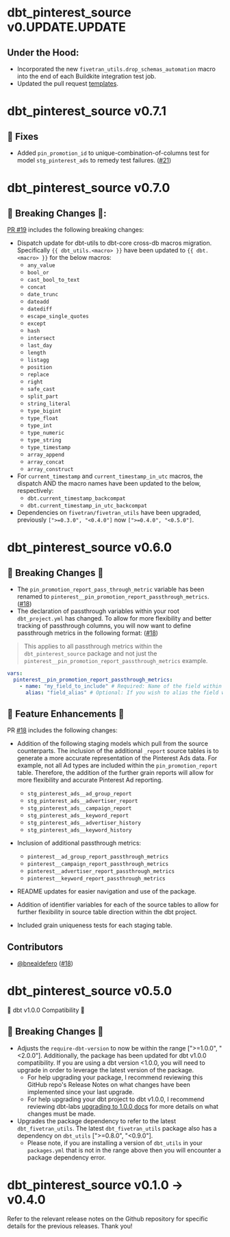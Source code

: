# dbt_pinterest_source v0.UPDATE.UPDATE

 ## Under the Hood:
- Incorporated the new `fivetran_utils.drop_schemas_automation` macro into the end of each Buildkite integration test job.
- Updated the pull request [templates](/.github).

# dbt_pinterest_source v0.7.1
## 🔧 Fixes
- Added `pin_promotion_id` to unique-combination-of-columns test for model `stg_pinterest_ads` to remedy test failures. ([#21](https://github.com/fivetran/dbt_pinterest_source/pull/21))
# dbt_pinterest_source v0.7.0

## 🚨 Breaking Changes 🚨:
[PR #19](https://github.com/fivetran/dbt_pinterest_source/pull/19) includes the following breaking changes:
- Dispatch update for dbt-utils to dbt-core cross-db macros migration. Specifically `{{ dbt_utils.<macro> }}` have been updated to `{{ dbt.<macro> }}` for the below macros:
    - `any_value`
    - `bool_or`
    - `cast_bool_to_text`
    - `concat`
    - `date_trunc`
    - `dateadd`
    - `datediff`
    - `escape_single_quotes`
    - `except`
    - `hash`
    - `intersect`
    - `last_day`
    - `length`
    - `listagg`
    - `position`
    - `replace`
    - `right`
    - `safe_cast`
    - `split_part`
    - `string_literal`
    - `type_bigint`
    - `type_float`
    - `type_int`
    - `type_numeric`
    - `type_string`
    - `type_timestamp`
    - `array_append`
    - `array_concat`
    - `array_construct`
- For `current_timestamp` and `current_timestamp_in_utc` macros, the dispatch AND the macro names have been updated to the below, respectively:
    - `dbt.current_timestamp_backcompat`
    - `dbt.current_timestamp_in_utc_backcompat`
- Dependencies on `fivetran/fivetran_utils` have been upgraded, previously `[">=0.3.0", "<0.4.0"]` now `[">=0.4.0", "<0.5.0"]`.

# dbt_pinterest_source v0.6.0

## 🚨 Breaking Changes 🚨
- The `pin_promotion_report_pass_through_metric` variable has been renamed to `pinterest__pin_promotion_report_passthrough_metrics`. ([#18](https://github.com/fivetran/dbt_pinterest_source/pull/18))
- The declaration of passthrough variables within your root `dbt_project.yml` has changed. To allow for more flexibility and better tracking of passthrough columns, you will now want to define passthrough metrics in the following format: ([#18](https://github.com/fivetran/dbt_pinterest_source/pull/18))
> This applies to all passthrough metrics within the `dbt_pinterest_source` package and not just the `pinterest__pin_promotion_report_passthrough_metrics` example.
```yml
vars:
  pinterest__pin_promotion_report_passthrough_metrics:
    - name: "my_field_to_include" # Required: Name of the field within the source.
      alias: "field_alias" # Optional: If you wish to alias the field within the staging model.
```
## 🎉 Feature Enhancements 🎉
PR [#18](https://github.com/fivetran/dbt_pinterest_source/pull/18) includes the following changes:
- Addition of the following staging models which pull from the source counterparts. The inclusion of the additional `_report` source tables is to generate a more accurate representation of the Pinterest Ads data. For example, not all Ad types are included within the `pin_promotion_report` table. Therefore, the addition of the further grain reports will allow for more flexibility and accurate Pinterest Ad reporting. 
  - `stg_pinterest_ads__ad_group_report`
  - `stg_pinterest_ads__advertiser_report`
  - `stg_pinterest_ads__campaign_report`
  - `stg_pinterest_ads__keyword_report`
  - `stg_pinterest_ads__advertiser_history`
  - `stg_pinterest_ads__keyword_history`

- Inclusion of additional passthrough metrics: 
  - `pinterest__ad_group_report_passthrough_metrics`
  - `pinterest__campaign_report_passthrough_metrics`
  - `pinterest__advertiser_report_passthrough_metrics`
  - `pinterest__keyword_report_passthrough_metrics`

- README updates for easier navigation and use of the package. 
- Addition of identifier variables for each of the source tables to allow for further flexibility in source table direction within the dbt project.
- Included grain uniqueness tests for each staging table. 

## Contributors
- [@bnealdefero](https://github.com/bnealdefero) ([#18](https://github.com/fivetran/dbt_pinterest_source/pull/18))

# dbt_pinterest_source v0.5.0
🎉 dbt v1.0.0 Compatibility 🎉
## 🚨 Breaking Changes 🚨
- Adjusts the `require-dbt-version` to now be within the range [">=1.0.0", "<2.0.0"]. Additionally, the package has been updated for dbt v1.0.0 compatibility. If you are using a dbt version <1.0.0, you will need to upgrade in order to leverage the latest version of the package.
  - For help upgrading your package, I recommend reviewing this GitHub repo's Release Notes on what changes have been implemented since your last upgrade.
  - For help upgrading your dbt project to dbt v1.0.0, I recommend reviewing dbt-labs [upgrading to 1.0.0 docs](https://docs.getdbt.com/docs/guides/migration-guide/upgrading-to-1-0-0) for more details on what changes must be made.
- Upgrades the package dependency to refer to the latest `dbt_fivetran_utils`. The latest `dbt_fivetran_utils` package also has a dependency on `dbt_utils` [">=0.8.0", "<0.9.0"].
  - Please note, if you are installing a version of `dbt_utils` in your `packages.yml` that is not in the range above then you will encounter a package dependency error.

# dbt_pinterest_source v0.1.0 -> v0.4.0
Refer to the relevant release notes on the Github repository for specific details for the previous releases. Thank you!
